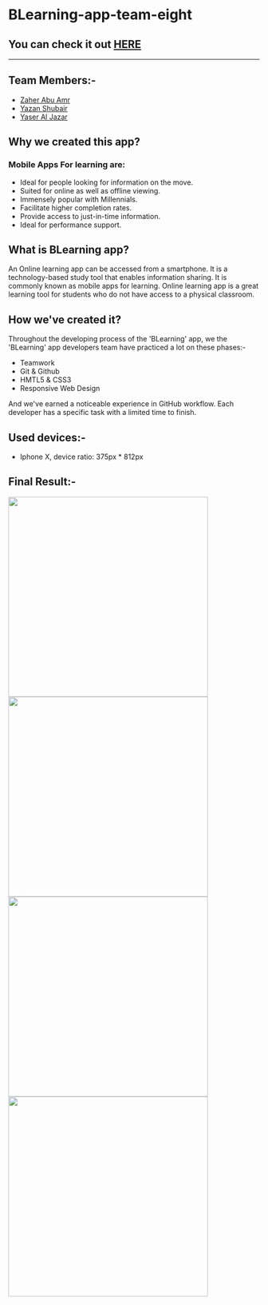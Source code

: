 # BLearning-app-team-eight

## You can check it out [HERE](https://gsg-cf04.github.io/BLearning-app-team-eight/index.html)

---

## Team Members:-

- [Zaher Abu Amr](https://github.com/zaher-aa)
- [Yazan Shubair](https://github.com/yazan05)
- [Yaser Al Jazar](https://github.com/writerwriterwriter)

## Why we created this app?

### Mobile Apps For learning are:

- Ideal for people looking for information on the move.
- Suited for online as well as offline viewing.
- Immensely popular with Millennials.
- Facilitate higher completion rates.
- Provide access to just-in-time information.
- Ideal for performance support.

## What is BLearning app?

An Online learning app can be accessed from a smartphone. It is a technology-based study tool that enables information sharing. It is commonly known as mobile apps for learning. Online learning app is a great learning tool for students who do not have access to a physical classroom.

## How we've created it?

Throughout the developing process of the 'BLearning' app, we the 'BLearning' app developers team have practiced a lot on these phases:-

- Teamwork
- Git & Github
- HMTL5 & CSS3
- Responsive Web Design

And we've earned a noticeable experience in GitHub workflow.
Each developer has a specific task with a limited time to finish.

## Used devices:-

- Iphone X, device ratio: 375px \* 812px

## Final Result:-

<p float="left">
  <img src="https://i.ibb.co/42R2QsB/1.png" width="400" />
  <img src="https://i.ibb.co/t8Fx46r/2.png" width="400" /> 
  <img src="https://i.ibb.co/NWyMsZ9/3.png" width="400" />
  <img src="https://i.ibb.co/Bw6Cpqs/4.png" width="400" />
</p>
